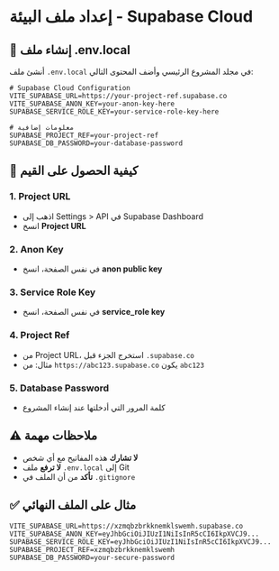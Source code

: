 # إعداد ملف البيئة - Supabase Cloud

## 📝 إنشاء ملف .env.local

أنشئ ملف `.env.local` في مجلد المشروع الرئيسي وأضف المحتوى التالي:

```env
# Supabase Cloud Configuration
VITE_SUPABASE_URL=https://your-project-ref.supabase.co
VITE_SUPABASE_ANON_KEY=your-anon-key-here
SUPABASE_SERVICE_ROLE_KEY=your-service-role-key-here

# معلومات إضافية
SUPABASE_PROJECT_REF=your-project-ref
SUPABASE_DB_PASSWORD=your-database-password
```

## 🔑 كيفية الحصول على القيم

### 1. Project URL
- اذهب إلى Settings > API في Supabase Dashboard
- انسخ **Project URL**

### 2. Anon Key
- في نفس الصفحة، انسخ **anon public key**

### 3. Service Role Key
- في نفس الصفحة، انسخ **service_role key**

### 4. Project Ref
- من Project URL، استخرج الجزء قبل `.supabase.co`
- مثال: من `https://abc123.supabase.co` يكون `abc123`

### 5. Database Password
- كلمة المرور التي أدخلتها عند إنشاء المشروع

## ⚠️ ملاحظات مهمة

- **لا تشارك** هذه المفاتيح مع أي شخص
- **لا ترفع** ملف `.env.local` إلى Git
- **تأكد** من أن الملف في `.gitignore`

## ✅ مثال على الملف النهائي

```env
VITE_SUPABASE_URL=https://xzmqbzbrkknemklswemh.supabase.co
VITE_SUPABASE_ANON_KEY=eyJhbGciOiJIUzI1NiIsInR5cCI6IkpXVCJ9...
SUPABASE_SERVICE_ROLE_KEY=eyJhbGciOiJIUzI1NiIsInR5cCI6IkpXVCJ9...
SUPABASE_PROJECT_REF=xzmqbzbrkknemklswemh
SUPABASE_DB_PASSWORD=your-secure-password
```
